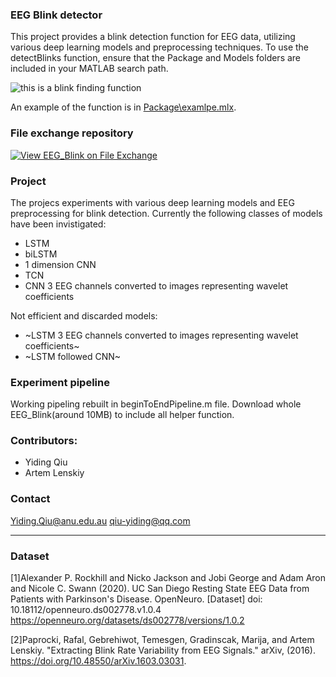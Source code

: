 ### EEG Blink detector
This project provides a blink detection function for EEG data, utilizing various deep learning models and preprocessing techniques. To use the detectBlinks function, ensure that the Package and Models folders are included in your MATLAB search path.

![this is a blink finding function](https://user-images.githubusercontent.com/70067693/233838531-fb55a615-9206-460e-a13d-1cd7e9d054cd.png)


An example of the function is in [Package\examlpe.mlx](Package/example.mlx). 

### File exchange repository
[![View EEG_Blink on File Exchange](https://www.mathworks.com/matlabcentral/images/matlab-file-exchange.svg)](https://au.mathworks.com/matlabcentral/fileexchange/120873-eeg_blink)

### Project
The projecs experiments with various deep learning models and EEG preprocessing for blink detection.
Currently the following classes of models have been invistigated:
* LSTM 
* biLSTM
* 1 dimension CNN
* TCN 
* CNN 3 EEG channels converted to images representing wavelet coefficients 

Not efficient and discarded models:
* ~LSTM 3 EEG channels converted to images representing wavelet coefficients~
* ~LSTM followed CNN~

### Experiment pipeline
Working pipeling rebuilt in beginToEndPipeline.m file. Download whole EEG_Blink(around 10MB) to include all helper function.





### Contributors:
* Yiding Qiu
* Artem Lenskiy


### Contact
Yiding.Qiu@anu.edu.au
qiu-yiding@qq.com

-----
### Dataset


[1]Alexander P. Rockhill and Nicko Jackson and Jobi George and Adam Aron and Nicole C. Swann (2020). UC San Diego Resting State EEG Data from Patients with Parkinson's Disease. OpenNeuro. [Dataset] doi: 10.18112/openneuro.ds002778.v1.0.4
https://openneuro.org/datasets/ds002778/versions/1.0.2

[2]Paprocki, Rafal, Gebrehiwot, Temesgen, Gradinscak, Marija, and Artem Lenskiy. "Extracting Blink Rate Variability from EEG Signals." arXiv, (2016). https://doi.org/10.48550/arXiv.1603.03031.
